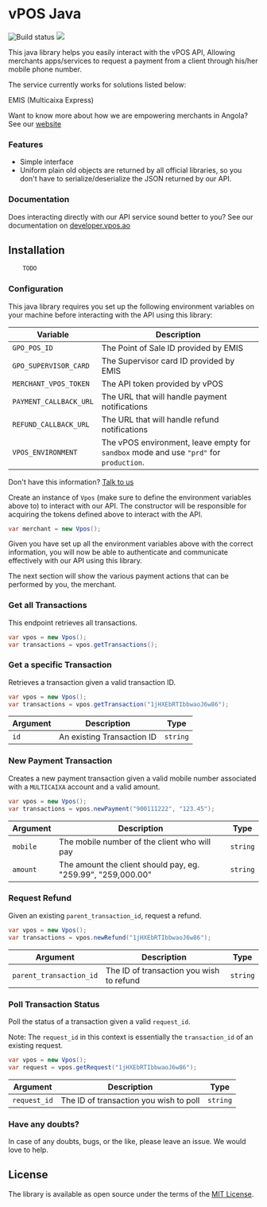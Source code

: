 # vPOS Java

![Build status](https://github.com/nextbss/vpos-java/workflows/Deploy%20to%20Main%20Branch/badge.svg)
[![](https://img.shields.io/badge/nextbss-opensource-blue.svg)](https://www.nextbss.co.ao)

This java library helps you easily interact with the vPOS API,
Allowing merchants apps/services to request a payment from a client through his/her mobile phone number.

The service currently works for solutions listed below:

EMIS (Multicaixa Express)

Want to know more about how we are empowering merchants in Angola? See our [website](https://vpos.ao)

### Features
- Simple interface
- Uniform plain old objects are returned by all official libraries, so you don't have
to serialize/deserialize the JSON returned by our API.

### Documentation
Does interacting directly with our API service sound better to you? 
See our documentation on [developer.vpos.ao](https://developer.vpos.ao)

## Installation
```xml
    TODO
```


### Configuration
This java library requires you set up the following environment variables on your machine before
interacting with the API using this library:

| Variable | Description
| --- | --- | 
| `GPO_POS_ID` | The Point of Sale ID provided by EMIS |
| `GPO_SUPERVISOR_CARD` | The Supervisor card ID provided by EMIS |
| `MERCHANT_VPOS_TOKEN` | The API token provided by vPOS |
| `PAYMENT_CALLBACK_URL` | The URL that will handle payment notifications |
| `REFUND_CALLBACK_URL` | The URL that will handle refund notifications |
| `VPOS_ENVIRONMENT` | The vPOS environment, leave empty for `sandbox` mode and use `"prd"` for `production`.  |

Don't have this information? [Talk to us](suporte@vpos.ao)

Create an instance of `Vpos` (make sure to define the environment variables above to) to interact with our API. 
The constructor will be responsible for acquiring the tokens defined above to interact with the API. 
```java
var merchant = new Vpos();
```

Given you have set up all the environment variables above with the correct information, you will now
be able to authenticate and communicate effectively with our API using this library. 

The next section will show the various payment actions that can be performed by you, the merchant.

### Get all Transactions
This endpoint retrieves all transactions.

```java
var vpos = new Vpos();
var transactions = vpos.getTransactions();
```

### Get a specific Transaction
Retrieves a transaction given a valid transaction ID.


```java
var vpos = new Vpos();
var transactions = vpos.getTransaction("1jHXEbRTIbbwaoJ6w86");
```

| Argument | Description | Type |
| --- | --- | --- |
| `id` | An existing Transaction ID | `string`

### New Payment Transaction
Creates a new payment transaction given a valid mobile number associated with a `MULTICAIXA` account
and a valid amount.

```java
var vpos = new Vpos();
var transactions = vpos.newPayment("900111222", "123.45");
```

| Argument | Description | Type |
| --- | --- | --- |
| `mobile` | The mobile number of the client who will pay | `string`
| `amount` | The amount the client should pay, eg. "259.99", "259,000.00" | `string`

### Request Refund
Given an existing `parent_transaction_id`, request a refund.

```java
var vpos = new Vpos();
var transactions = vpos.newRefund("1jHXEbRTIbbwaoJ6w86");
```

| Argument | Description | Type |
| --- | --- | --- |
| `parent_transaction_id` | The ID of transaction you wish to refund | `string`

### Poll Transaction Status
Poll the status of a transaction given a valid `request_id`. 

Note: The `request_id` in this context is essentially the `transaction_id` of an existing request. 

```java
var vpos = new Vpos();
var request = vpos.getRequest("1jHXEbRTIbbwaoJ6w86");
```

| Argument | Description | Type |
| --- | --- | --- |
| `request_id` | The ID of transaction you wish to poll | `string`


### Have any doubts?
In case of any doubts, bugs, or the like, please leave an issue. We would love to help.

License
----------------

The library is available as open source under the terms of the [MIT License](http://opensource.org/licenses/MIT).